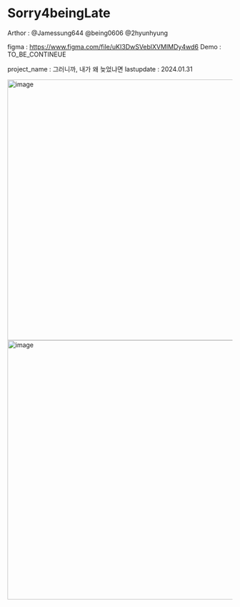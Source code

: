 # Sorry4beingLate

Arthor : @Jamessung644 @being0606 @2hyunhyung

figma : https://www.figma.com/file/uKI3DwSVeblXVMIMDy4wd6
Demo : TO_BE_CONTINEUE


project_name : 그러니까, 내가 왜 늦었냐면
lastupdate : 2024.01.31

<img width="584" alt="image" src="https://github.com/jamessung644/Sorry4beingLate/assets/108217086/de2755d4-aae1-4d85-816c-8ba6d691dc05">

<img width="581" alt="image" src="https://github.com/jamessung644/Sorry4beingLate/assets/108217086/b0783271-6411-465a-819e-389c5bb71ae1">


